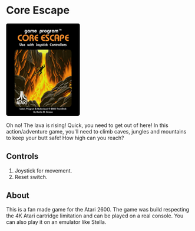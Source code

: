# Core Escape

<img src="https://github.com/MuriloMGrosso/Core-Escape/blob/main/labels/Core%20Escape%20Main.jpg" width="200"/>

Oh no! The lava is rising! Quick, you need to get out of here!
In this action/adventure game, you'll need to climb caves, jungles and mountains to keep your butt safe!
How high can you reach?

## Controls
1) Joystick for movement.
2) Reset switch.

## About
This is a fan made game for the Atari 2600. The game was build respecting the 4K Atari cartridge limitation and can be played on a real console. 
You can also play it on an emulator like Stella.
